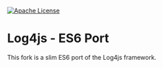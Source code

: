 [![Apache License](http://img.shields.io/badge/license-Apache%202.0-blue.svg?style=flat)](LICENSE.txt)

Log4js - ES6 Port
======

This fork is a slim ES6 port of the Log4js framework.

[license-image]: http://img.shields.io/badge/license-Apache%202.0-blue.svg?style=flat
[license-url]: LICENSE.txt
